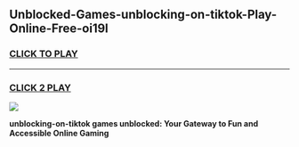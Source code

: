 
## Unblocked-Games-unblocking-on-tiktok-Play-Online-Free-oi19l
<h3>
<a href="https://premium76.site?title=unblocking-on-tiktok&ref=26A">CLICK TO PLAY</a></h3>
<hr>

<h3>
<a href="https://premium76.site?title=unblocking-on-tiktok&ref=26A">CLICK 2 PLAY</a>
  
</h3>

<a href="https://premium76.site?title=unblocking-on-tiktok&ref=26A"><img src="https://clearcache.store/games.png"></a>


**unblocking-on-tiktok games unblocked: Your Gateway to Fun and Accessible Online Gaming**
